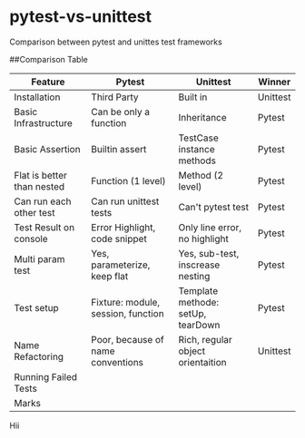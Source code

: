 # pytest-vs-unittest
Comparison between pytest and unittes test frameworks

##Comparison Table

| Feature                    | Pytest                             | Unittest                         | Winner   |
|----------------------------|------------------------------------|----------------------------------|----------|
| Installation               | Third Party                        | Built in                         |Unittest  |
| Basic Infrastructure       | Can be only a function             | Inheritance                      |Pytest    |
| Basic Assertion            | Builtin assert                     | TestCase instance methods        |Pytest    |
| Flat is better than nested | Function (1 level)                 | Method (2 level)                 |Pytest    |
| Can run each other test    | Can run unittest tests             | Can't pytest test                |Pytest    |
| Test Result on console     | Error Highlight, code snippet      | Only line error, no highlight    |Pytest    |
| Multi param test           | Yes, parameterize, keep flat       | Yes, sub-test, inscrease nesting |Pytest    |
| Test setup                 | Fixture: module, session, function | Template methode: setUp, tearDown|Pytest    |
| Name Refactoring           | Poor, because of name conventions  | Rich, regular object orientaition|Unittest  |
| Running Failed Tests       |              |                      |    |
| Marks                      |                          |                      |    |


Hii
